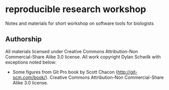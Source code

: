 reproducible research workshop
==============================

Notes and materials for short workshop  on software tools for biologists

## Authorship ##
All materials licensed under Creative Commons Attribution-Non Commercial-Share Alike 3.0 license. All work copyright Dylan Schwilk with exceptions noted below:

- Some figures from Git Pro book by Scott Chacon (http://git-scm.com/book/). Creative Commons Attribution-Non Commercial-Share Alike 3.0 license.

